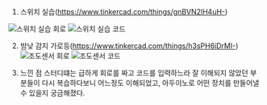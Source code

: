 1. 스위치 실습(https://www.tinkercad.com/things/gnBVN2lH4uH-)

![스위치 실습 회로](https://github.com/sejongsmarcle/2024_Spring_SMARCLE_Snaegi_Study/assets/156187016/36b7003d-5554-420d-a28d-8c9ebcd705af)
![스위치 실습 코드](https://github.com/sejongsmarcle/2024_Spring_SMARCLE_Snaegi_Study/assets/156187016/5860aa90-c5c6-4729-8048-341230d1eaf2)

2. 밤낮 감지 가로등(https://www.tinkercad.com/things/h3sPH6iDrMI-)
![조도센서 회로](https://github.com/sejongsmarcle/2024_Spring_SMARCLE_Snaegi_Study/assets/156187016/28b73f54-5053-4de5-9a0a-6dbcb9e2f451)
![조도센서 코드](https://github.com/sejongsmarcle/2024_Spring_SMARCLE_Snaegi_Study/assets/156187016/9800bca0-fc4e-4eee-b5b3-7ca3042ce656)

3. 느낀 점
스터디떄는 급하게 회로를 짜고 코드를 입력하느라 잘 이해되지 않았던 부분들이 다시 복습하다보니 어느정도 이해되었고, 아두이노로 어떤 장치를 만들어낼 수 있을지 궁금해졌다.


